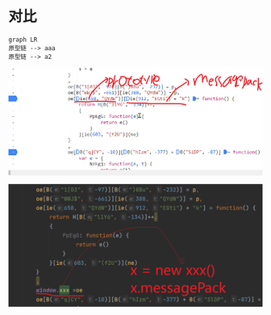 

# 对比   
```mermaid 
graph LR
原型链 --> aaa
原型链 --> a2
```
![输入图片说明](/imgs/2023-12-29/QzxrevafSpubznt8.png)





![输入图片说明](/imgs/2023-12-29/XrfhRv00tWKiil1P.png)	
<!--stackedit_data:
eyJoaXN0b3J5IjpbLTEyNTY4ODU5MDNdfQ==
-->